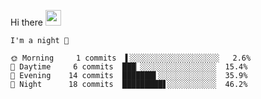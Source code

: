 Hi there <img src="https://media.giphy.com/media/hvRJCLFzcasrR4ia7z/giphy.gif" width="25px">

<!--START_SECTION:productive-box-in-readme-->
```text
I'm a night 🦉

🌞 Morning     1 commits  ▌░░░░░░░░░░░░░░░░░░░░   2.6%
🌆 Daytime     6 commits  ███▏░░░░░░░░░░░░░░░░░  15.4%
🌃 Evening    14 commits  ███████▌░░░░░░░░░░░░░  35.9%
🌙 Night      18 commits  █████████▋░░░░░░░░░░░  46.2%
```
<!--END_SECTION:productive-box-in-readme-->
